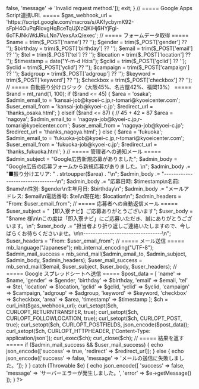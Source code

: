 <?php
// 日本のタイムゾーンに設定
date_default_timezone_set('Asia/Tokyo');

// CORSヘッダーを追加
header("Access-Control-Allow-Origin: *");
header("Access-Control-Allow-Headers: Content-Type");
header("Content-Type: application/json; charset=UTF-8");

try {
    if ($_SERVER['REQUEST_METHOD'] != 'POST') {
        echo json_encode(['success' => false, 'message' => 'Invalid request method.']);
        exit;
    }

    // ===== Google Apps Script連携URL =====
    $gas_webhook_url = 'https://script.google.com/macros/s/AKfycbymK92-sFpH4OuPqRIovgHqBceTqUjXzQKiHj6HYjFgi-6oTFJNkiWdJRuLNn7VexsAxQ/exec';

    // ===== フォームデータ取得 =====
    $name = trim($_POST['name'] ?? '');
    $gender = trim($_POST['gender'] ?? '');
    $birthday = trim($_POST['birthday'] ?? '');
    $email = trim($_POST['email'] ?? '');
    $tel = trim($_POST['tel'] ?? '');
    $location = trim($_POST['location'] ?? '');
    $timestamp = date("Y-m-d H:i:s");

    $gclid = trim($_POST['gclid'] ?? '');
    $yclid = trim($_POST['yclid'] ?? '');
    $campaign = trim($_POST['campaign'] ?? '');
    $adgroup = trim($_POST['adgroup'] ?? '');
    $keyword = trim($_POST['keyword'] ?? '');
    $checkbox = trim($_POST['checkbox'] ?? '');

    // ===== 自動振り分けロジック（大阪45%、名古屋42%、福岡13%） =====
    $rand = mt_rand(1, 100);
    if ($rand <= 45) {
        $area = 'osaka';
        $admin_email_to = 'kansai-job@kyoei-c.jp,r-tomari@kyoeicenter.com';
        $user_email_from = 'kansai-job@kyoei-c.jp';
        $redirect_url = 'thanks_osaka.html';
    } elseif ($rand <= 87) { // 45 + 42 = 87
        $area = 'nagoya';
        $admin_email_to = 'nagoya-job@kyoei-c.jp,r-tomari@kyoeicenter.com';
        $user_email_from = 'nagoya-job@kyoei-c.jp';
        $redirect_url = 'thanks_nagoya.html';
    } else {
        $area = 'fukuoka';
        $admin_email_to = 'fukuoka-job@kyoei-c.jp,r-tomari@kyoeicenter.com';
        $user_email_from = 'fukuoka-job@kyoei-c.jp';
        $redirect_url = 'thanks_fukuoka.html';
    }

    // ===== 管理者への通知メール =====
    $admin_subject = "Google広告新規応募がありました";
    $admin_body = "Google広告の応募フォームから新規応募がありました。\n";
    $admin_body .= "■振り分けエリア: " . strtoupper($area) . "\n";
    $admin_body .= "---------------------------------\n";
    $admin_body .= "応募日時: $timestamp\n名前: $name\n性別: $gender\n生年月日: $birthday\n";
    $admin_body .= "メールアドレス: $email\n電話番号: $tel\n現在地: $location\n";
    $admin_headers = "From: $user_email_from";

    // ===== 応募者への自動返信メール =====
    $user_subject = "【即入寮ナビ】ご応募ありがとうございます";
    $user_body = "$name 様\n\nこの度は「即入寮ナビ」にご応募いただき、誠にありがとうございます。\n";
    $user_body .= "担当者より折り返しご連絡いたしますので、今しばらくお待ちくださいませ。\n\n---------------------------------\n";
    $user_headers = "From: $user_email_from";

    // ===== メール送信 =====
    mb_language("Japanese");
    mb_internal_encoding("UTF-8");
    $admin_mail_success = mb_send_mail($admin_email_to, $admin_subject, $admin_body, $admin_headers);
    $user_mail_success = mb_send_mail($email, $user_subject, $user_body, $user_headers);

    // ===== Google スプレッドシートへ送信 =====
    $post_data = [
        'name' => $name,
        'gender' => $gender,
        'birthday' => $birthday,
        'email' => $email,
        'tel' => $tel,
        'location' => $location,
        'gclid' => $gclid,
        'yclid' => $yclid,
        'campaign' => $campaign,
        'adgroup' => $adgroup,
        'keyword' => $keyword,
        'checkbox' => $checkbox,
        'area' => $area,
        'timestamp' => $timestamp
    ];

    $ch = curl_init($gas_webhook_url);
    curl_setopt($ch, CURLOPT_RETURNTRANSFER, true);
    curl_setopt($ch, CURLOPT_FOLLOWLOCATION, true);
    curl_setopt($ch, CURLOPT_POST, true);
    curl_setopt($ch, CURLOPT_POSTFIELDS, json_encode($post_data));
    curl_setopt($ch, CURLOPT_HTTPHEADER, ['Content-Type: application/json']);
    curl_exec($ch);
    curl_close($ch);

    // ===== 結果を返す =====
    if ($admin_mail_success && $user_mail_success) {
        echo json_encode(['success' => true, 'redirect' => $redirect_url]);
    } else {
        echo json_encode(['success' => false, 'message' => 'メールの送信に失敗しました。']);
    }

} catch (Throwable $e) {
    echo json_encode([
        'success' => false,
        'message' => 'サーバーエラーが発生しました。',
        'error' => $e->getMessage()
    ]);
}
?>
